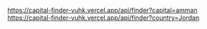 https://capital-finder-vuhk.vercel.app/api/finder?capital=amman
https://capital-finder-vuhk.vercel.app/api/finder?country=Jordan